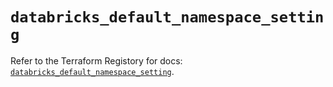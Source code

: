 # `databricks_default_namespace_setting`

Refer to the Terraform Registory for docs: [`databricks_default_namespace_setting`](https://registry.terraform.io/providers/databricks/databricks/1.31.0/docs/resources/default_namespace_setting).
